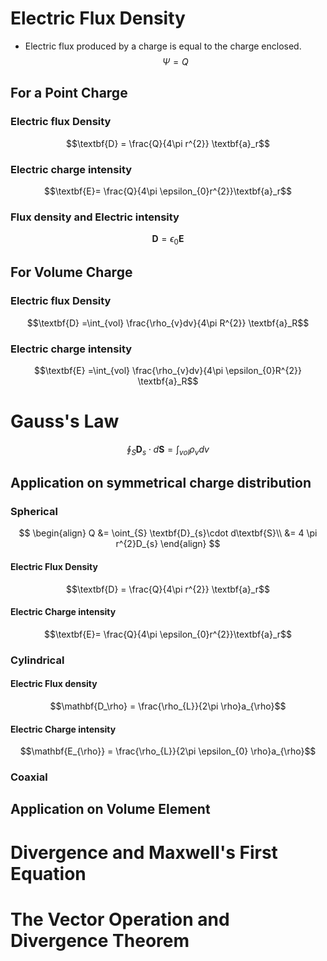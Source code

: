 # Electric Flux Density
-  Electric flux produced by a charge is equal to the charge enclosed.
$$\Psi = Q$$
## For a Point Charge 
### Electric flux Density
$$\textbf{D} = \frac{Q}{4\pi r^{2}} \textbf{a}_r$$
### Electric charge intensity
$$\textbf{E}= \frac{Q}{4\pi \epsilon_{0}r^{2}}\textbf{a}_r$$
### Flux density and Electric intensity
$$\textbf{D} = \epsilon_0 \textbf{E}$$
## For Volume Charge
### Electric flux Density
$$\textbf{D} =\int_{vol} \frac{\rho_{v}dv}{4\pi R^{2}} \textbf{a}_R$$
### Electric charge intensity
$$\textbf{E} =\int_{vol} \frac{\rho_{v}dv}{4\pi \epsilon_{0}R^{2}} \textbf{a}_R$$

# Gauss's Law
$$\oint_{S}\textbf{D}_{s}\cdot d\textbf{S} = \int_{vol}\rho_{v}dv$$
## Application on symmetrical charge distribution

### Spherical
$$
\begin{align}
Q &= \oint_{S} \textbf{D}_{s}\cdot d\textbf{S}\\
&= 4 \pi r^{2}D_{s}
\end{align}
$$
#### Electric Flux Density
$$\textbf{D} = \frac{Q}{4\pi r^{2}} \textbf{a}_r$$
#### Electric Charge intensity
$$\textbf{E}= \frac{Q}{4\pi \epsilon_{0}r^{2}}\textbf{a}_r$$
### Cylindrical
#### Electric Flux density
$$\mathbf{D_\rho} = \frac{\rho_{L}}{2\pi  \rho}a_{\rho}$$
#### Electric Charge intensity
$$\mathbf{E_{\rho}} = \frac{\rho_{L}}{2\pi \epsilon_{0} \rho}a_{\rho}$$
### Coaxial
## Application on Volume Element
# Divergence and Maxwell's First Equation
# The Vector Operation and Divergence Theorem